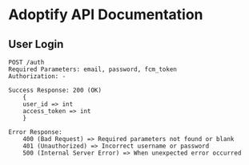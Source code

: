# Adoptify API Documentation

## User Login
    POST /auth
    Required Parameters: email, password, fcm_token
    Authorization: -
    
    Success Response: 200 (OK)
        {
        user_id => int
        access_token => int
        }
    
    Error Response:
        400 (Bad Request) => Required parameters not found or blank
        401 (Unauthorized) => Incorrect username or password
        500 (Internal Server Error) => When unexpected error occurred
